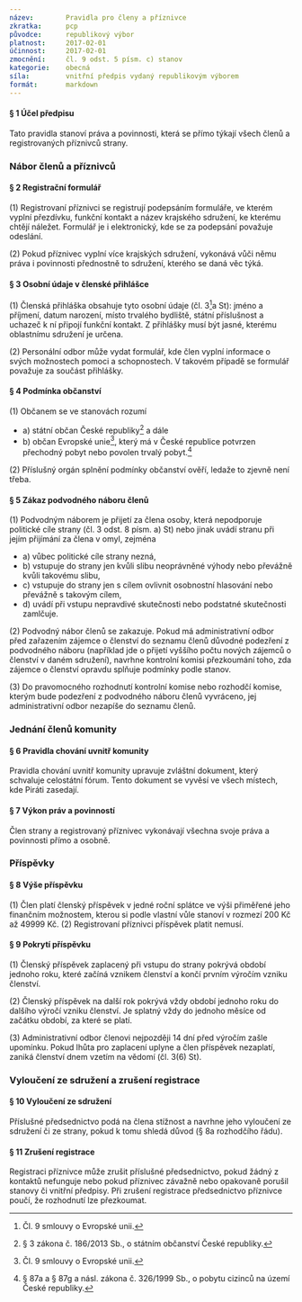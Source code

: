 ```yaml
---
název:        Pravidla pro členy a příznivce
zkratka:      pcp
původce:      republikový výbor
platnost:     2017-02-01
účinnost:     2017-02-01
zmocnění:     čl. 9 odst. 5 písm. c) stanov
kategorie:    obecná
síla:         vnitřní předpis vydaný republikovým výborem
formát:       markdown
---
```


#### § 1 Účel předpisu

Tato pravidla stanoví práva a povinnosti, která se přímo týkají všech členů a registrovaných
příznivců strany.

### Nábor členů a příznivců

#### § 2 Registrační formulář

(1) Registrovaní příznivci se registrují podepsáním formuláře, ve kterém vyplní
přezdívku, funkční kontakt a název krajského sdružení, ke kterému chtějí náležet.
Formulář je i elektronický, kde se za podepsání považuje odeslání.

(2) Pokud příznivec vyplní více krajských sdružení, vykonává vůči němu práva i
povinnosti přednostně to sdružení, kterého se daná věc týká.

#### § 3 Osobní údaje v členské přihlášce

(1) Členská přihláška obsahuje tyto osobní údaje (čl. 3[^2]a St): jméno a příjmení, datum
narození, místo trvalého bydliště, státní příslušnost a uchazeč k ní připojí funkční
kontakt. Z přihlášky musí být jasné, kterému oblastnímu sdružení je určena.

(2) Personální odbor může vydat formulář, kde člen vyplní informace o svých
možnostech pomoci a schopnostech. V takovém případě se formulář považuje za
součást přihlášky.

#### § 4 Podmínka občanství

(1) Občanem se ve stanovách rozumí

 * a) státní občan České republiky[^1] a dále
 * b) občan Evropské unie[^2], který má v České republice potvrzen přechodný pobyt nebo povolen trvalý pobyt.[^3]

(2) Příslušný orgán splnění podmínky občanství ověří, ledaže to zjevně není třeba.

#### § 5 Zákaz podvodného náboru členů

(1) Podvodným náborem je přijetí za člena osoby, která nepodporuje politické cíle strany (čl. 3 odst. 8 písm. a) St) nebo jinak uvádí stranu při jejím přijímání za člena v omyl, zejména
 * a) vůbec politické cíle strany nezná,
 * b) vstupuje do strany jen kvůli slibu neoprávněné výhody nebo převážně kvůli takovému slibu,
 * c) vstupuje do strany jen s cílem ovlivnit osobnostní hlasování nebo převážně s takovým cílem,
 * d) uvádí při vstupu nepravdivé skutečnosti nebo podstatné skutečnosti zamlčuje.

(2) Podvodný nábor členů se zakazuje. Pokud má administrativní odbor před zařazením
zájemce o členství do seznamu členů důvodné podezření z podvodného náboru (například
jde o přijetí vyššího počtu nových zájemců o členství v daném sdružení), navrhne kontrolní
komisi přezkoumání toho, zda zájemce o členství opravdu splňuje podmínky podle stanov.

(3) Do pravomocného rozhodnutí kontrolní komise nebo rozhodčí komise, kterým bude
podezření z podvodného náboru členů vyvráceno, jej administrativní odbor nezapíše do
seznamu členů.

### Jednání členů komunity

#### § 6 Pravidla chování uvnitř komunity

Pravidla chování uvnitř komunity ​upravuje zvláštní dokument, který schvaluje celostátní
fórum. Tento dokument se vyvěsí ve všech místech, kde Piráti zasedají.

#### § 7 Výkon práv a povinností

Člen strany a registrovaný příznivec vykonávají všechna svoje práva a povinnosti přímo a
osobně.

### Příspěvky

#### § 8 Výše příspěvku

(1) Člen platí členský příspěvek v jedné roční splátce ve výši přiměřené jeho finančním
možnostem, kterou si podle vlastní vůle stanoví v rozmezí 200 Kč až 49999 Kč.
(2) Registrovaní příznivci příspěvek platit nemusí.

#### § 9 Pokrytí příspěvku

(1) Členský příspěvek zaplacený při vstupu do strany pokrývá období jednoho roku, které
začíná vznikem členství a končí prvním výročím vzniku členství.

(2) Členský příspěvek na další rok pokrývá vždy období jednoho roku do dalšího výročí
vzniku členství. Je splatný vždy do jednoho měsíce od začátku období, za které se platí.

(3) Administrativní odbor členovi nejpozději 14 dní před výročím zašle upomínku. Pokud
lhůta pro zaplacení uplyne a člen příspěvek nezaplatí, zaniká členství dnem vzetím na
vědomí (čl. 3(6) St).

### Vyloučení ze sdružení a zrušení registrace

#### § 10 Vyloučení ze sdružení

Příslušné předsednictvo podá na člena stížnost a navrhne jeho vyloučení ze sdružení či ze
strany, pokud k tomu shledá důvod (§ 8a rozhodčího řádu).

#### § 11 Zrušení registrace

Registraci příznivce může zrušit příslušné předsednictvo, pokud žádný z kontaktů nefunguje
nebo pokud příznivec závažně nebo opakovaně porušil stanovy či vnitřní předpisy. Při
zrušení registrace předsednictvo příznivce poučí, že rozhodnutí lze přezkoumat.

[^1]: § 3 zákona č. 186/2013 Sb., o státním občanství České republiky.
[^2]: Čl. 9 smlouvy o Evropské unii.
[^3]: § 87a a § 87g a násl. zákona č. 326/1999 Sb., o pobytu cizinců na území České republiky.

